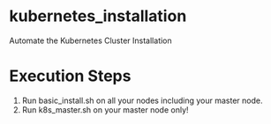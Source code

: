 # kubernetes_installation
Automate the Kubernetes Cluster Installation

# Execution Steps
1. Run basic_install.sh on all your nodes including your master node.
2. Run k8s_master.sh on your master node only!
